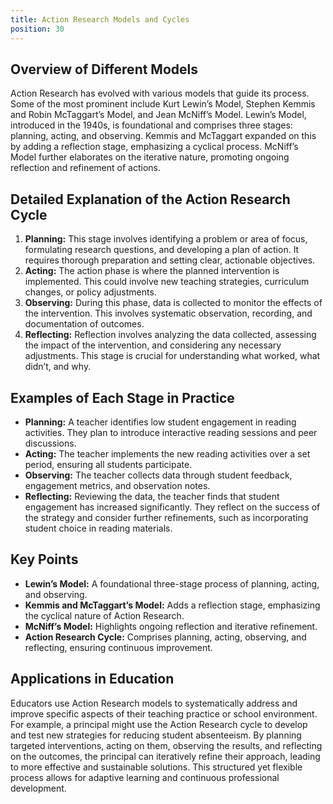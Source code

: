 ```yaml
---
title: Action Research Models and Cycles
position: 30
---
```


## Overview of Different Models

Action Research has evolved with various models that guide its process. Some of the most prominent include Kurt Lewin’s Model, Stephen Kemmis and Robin McTaggart’s Model, and Jean McNiff’s Model. Lewin’s Model, introduced in the 1940s, is foundational and comprises three stages: planning, acting, and observing. Kemmis and McTaggart expanded on this by adding a reflection stage, emphasizing a cyclical process. McNiff’s Model further elaborates on the iterative nature, promoting ongoing reflection and refinement of actions.

## Detailed Explanation of the Action Research Cycle

1. **Planning:** This stage involves identifying a problem or area of focus, formulating research questions, and developing a plan of action. It requires thorough preparation and setting clear, actionable objectives.
2. **Acting:** The action phase is where the planned intervention is implemented. This could involve new teaching strategies, curriculum changes, or policy adjustments.
3. **Observing:** During this phase, data is collected to monitor the effects of the intervention. This involves systematic observation, recording, and documentation of outcomes.
4. **Reflecting:** Reflection involves analyzing the data collected, assessing the impact of the intervention, and considering any necessary adjustments. This stage is crucial for understanding what worked, what didn’t, and why.

## Examples of Each Stage in Practice

- **Planning:** A teacher identifies low student engagement in reading activities. They plan to introduce interactive reading sessions and peer discussions.
- **Acting:** The teacher implements the new reading activities over a set period, ensuring all students participate.
- **Observing:** The teacher collects data through student feedback, engagement metrics, and observation notes.
- **Reflecting:** Reviewing the data, the teacher finds that student engagement has increased significantly. They reflect on the success of the strategy and consider further refinements, such as incorporating student choice in reading materials.

## Key Points

- **Lewin’s Model:** A foundational three-stage process of planning, acting, and observing.
- **Kemmis and McTaggart’s Model:** Adds a reflection stage, emphasizing the cyclical nature of Action Research.
- **McNiff’s Model:** Highlights ongoing reflection and iterative refinement.
- **Action Research Cycle:** Comprises planning, acting, observing, and reflecting, ensuring continuous improvement.

## Applications in Education

Educators use Action Research models to systematically address and improve specific aspects of their teaching practice or school environment. For example, a principal might use the Action Research cycle to develop and test new strategies for reducing student absenteeism. By planning targeted interventions, acting on them, observing the results, and reflecting on the outcomes, the principal can iteratively refine their approach, leading to more effective and sustainable solutions. This structured yet flexible process allows for adaptive learning and continuous professional development.